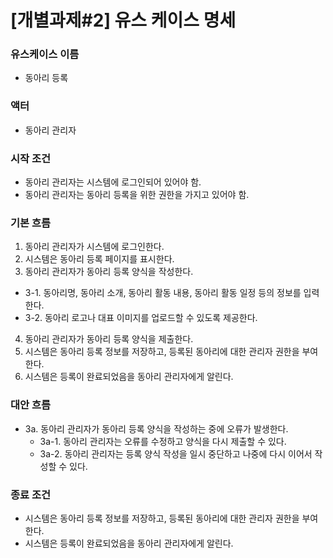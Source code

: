 # [개별과제#2] 유스 케이스 명세  

### 유스케이스 이름
* 동아리 등록

### 액터 
* 동아리 관리자

### 시작 조건
* 동아리 관리자는 시스템에 로그인되어 있어야 함.
* 동아리 관리자는 동아리 등록을 위한 권한을 가지고 있어야 함.

### 기본 흐름
1. 동아리 관리자가 시스템에 로그인한다.
2. 시스템은 동아리 등록 페이지를 표시한다.
3. 동아리 관리자가 동아리 등록 양식을 작성한다.
  * 3-1. 동아리명, 동아리 소개, 동아리 활동 내용, 동아리 활동 일정 등의 정보를 입력한다.
  * 3-2. 동아리 로고나 대표 이미지를 업로드할 수 있도록 제공한다.
4. 동아리 관리자가 동아리 등록 양식을 제출한다.
5. 시스템은 동아리 등록 정보를 저장하고, 등록된 동아리에 대한 관리자 권한을 부여한다.
6. 시스템은 등록이 완료되었음을 동아리 관리자에게 알린다. 

### 대안 흐름
* 3a. 동아리 관리자가 동아리 등록 양식을 작성하는 중에 오류가 발생한다.
  * 3a-1. 동아리 관리자는 오류를 수정하고 양식을 다시 제출할 수 있다.
  * 3a-2. 동아리 관리자는 등록 양식 작성을 일시 중단하고 나중에 다시 이어서 작성할 수 있다.

### 종료 조건
* 시스템은 동아리 등록 정보를 저장하고, 등록된 동아리에 대한 관리자 권한을 부여한다.
* 시스템은 등록이 완료되었음을 동아리 관리자에게 알린다.
